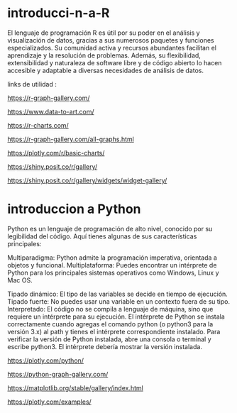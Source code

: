 # introducci-n-a-R
El lenguaje de programación R es útil por su poder en el análisis y visualización de datos, gracias a sus numerosos paquetes y funciones especializados. Su comunidad activa y recursos abundantes facilitan el aprendizaje y la resolución de problemas. Además, su flexibilidad, extensibilidad y naturaleza de software libre y de código abierto lo hacen accesible y adaptable a diversas necesidades de análisis de datos.

links de utilidad :


https://r-graph-gallery.com/

https://www.data-to-art.com/

https://r-charts.com/

https://r-graph-gallery.com/all-graphs.html

https://plotly.com/r/basic-charts/

https://shiny.posit.co/r/gallery/

https://shiny.posit.co/r/gallery/widgets/widget-gallery/

# introduccion  a Python 

Python es un lenguaje de programación de alto nivel, conocido por su legibilidad del código. Aquí tienes algunas de sus características principales:

Multiparadigma: Python admite la programación imperativa, orientada a objetos y funcional.
Multiplataforma: Puedes encontrar un intérprete de Python para los principales sistemas operativos como Windows, Linux y Mac OS.

Tipado dinámico: El tipo de las variables se decide en tiempo de ejecución.
Tipado fuerte: No puedes usar una variable en un contexto fuera de su tipo.
Interpretado: El código no se compila a lenguaje de máquina, sino que requiere un intérprete para su ejecución.
El intérprete de Python se instala correctamente cuando agregas el comando python (o python3 para la versión 3.x) al path y tienes el intérprete correspondiente instalado. Para verificar la versión de Python instalada, abre una consola o terminal y escribe python3. El intérprete debería mostrar la versión instalada.


https://plotly.com/python/

https://python-graph-gallery.com/

https://matplotlib.org/stable/gallery/index.html

https://plotly.com/examples/
